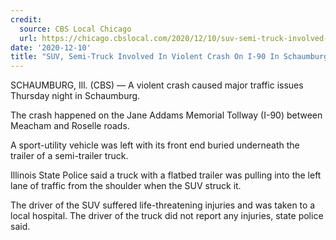 ```yaml
---
credit:
  source: CBS Local Chicago
  url: https://chicago.cbslocal.com/2020/12/10/suv-semi-truck-involved-in-violent-crash-on-i-90-in-schaumburg/
date: '2020-12-10'
title: "SUV, Semi-Truck Involved In Violent Crash On I-90 In Schaumburg"
---
```

SCHAUMBURG, Ill. (CBS) — A violent crash caused major traffic issues Thursday night in Schaumburg.

The crash happened on the Jane Addams Memorial Tollway (I-90) between Meacham and Roselle roads.

A sport-utility vehicle was left with its front end buried underneath the trailer of a semi-trailer truck.

Illinois State Police said a truck with a flatbed trailer was pulling into the left lane of traffic from the shoulder when the SUV struck it.

The driver of the SUV suffered life-threatening injuries and was taken to a local hospital. The driver of the truck did not report any injuries, state police said.
